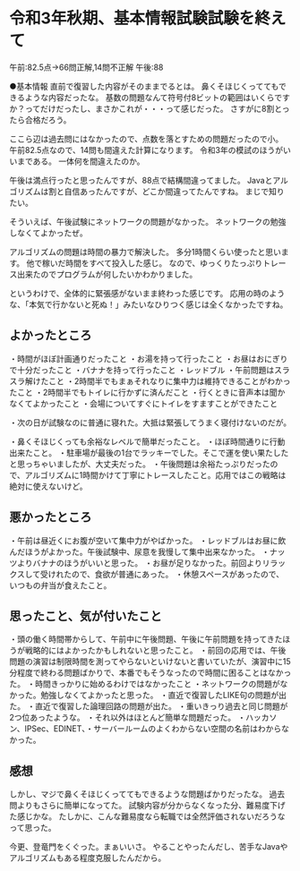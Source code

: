 # 令和3年秋期、基本情報試験試験を終えて

午前:82.5点→66問正解,14問不正解
午後:88


●基本情報
直前で復習した内容がそのままでるとは。
鼻くそほじくっててもできるような内容だったな。
基数の問題なんて符号付8ビットの範囲はいくらですか？ってだけだったし、まさかこれが・・・って感じだった。
さすがに8割とったら合格だろう。


ここら辺は過去問にはなかったので、点数を落とすための問題だったので小。
午前82.5点なので、14問も間違えた計算になります。
令和3年の模試のほうがいいまである。
一体何を間違えたのか。

午後は満点行ったと思ったんですが、88点で結構間違ってました。
Javaとアルゴリズムは割と自信あったんですが、どこか間違ってたんですね。
まじで知りたい。

そういえば、午後試験にネットワークの問題がなかった。
ネットワークの勉強しなくてよかったぜ。

アルゴリズムの問題は時間の暴力で解決した。
多分1時間くらい使ったと思います。
他で稼いだ時間をすべて投入した感じ。
なので、ゆっくりたっぷりトレース出来たのでプログラムが何したいかわかりました。

というわけで、全体的に緊張感がないまま終わった感じです。
応用の時のような、「本気で行かないと死ぬ！」みたいなひりつく感じは全くなかったですね。


## よかったところ

・時間がほぼ計画通りだったこと
・お湯を持って行ったこと
・お昼はおにぎりで十分だったこと
・バナナを持って行ったこと
・レッドブル
・午前問題はスラスラ解けたこと
・2時間半でもまぁそれなりに集中力は維持できることがわかったこと
・2時間半でもトイレに行かずに済んだこと
・行くときに音声本は聞かなくてよかったこと
・会場についてすぐにトイレをすますことができたこと


・次の日が試験なのに普通に寝れた。大抵は緊張してうまく寝付けないのだが。


・鼻くそほじくっても余裕なレベルで簡単だったこと。
・ほぼ時間通りに行動出来たこと。
・駐車場が最後の1台でラッキーでした。そこで運を使い果たしたと思っちゃいましたが、大丈夫だった。
・午後問題は余裕たっぷりだったので、アルゴリズムに1時間かけて丁寧にトレースしたこと。応用ではこの戦略は絶対に使えないけど。

## 悪かったところ

・午前は昼近くにお腹が空いて集中力がやばかった。
・レッドブルはお昼に飲んだほうがよかった。午後試験中、尿意を我慢して集中出来なかった。
・ナッツよりバナナのほうがいいと思った。
・お昼が足りなかった。前回よりリラックスして受けれたので、食欲が普通にあった。
・休憩スペースがあったので、いつもの弁当が食えたこと。

## 思ったこと、気が付いたこと

・頭の働く時間帯からして、午前中に午後問題、午後に午前問題を持ってきたほうが戦略的にはよかったかもしれないと思ったこと。
・前回の応用では、午後問題の演習は制限時間を測ってやらないといけないと書いていたが、演習中に15分程度で終わる問題ばかりで、本番でもそうなったので時間に困ることはなかった。
・時間きっかりに始めるわけではなかったこと
・ネットワークの問題がなかった。勉強しなくてよかったと思った。
・直近で復習したLIKE句の問題が出た。
・直近で復習した論理回路の問題が出た。
・重いきっり過去と同じ問題が2つ位あったような。
・それ以外はほとんど簡単な問題だった。
・ハッカソン、IPSec、EDINET、・サーバールームのよくわからない空間の名前はわからなかった。

## 感想

しかし、マジで鼻くそほじくっててもできるような問題ばかりだったな。
過去問よりもさらに簡単になってた。
試験内容が分からなくなった分、難易度下げた感じかな。
たしかに、こんな難易度なら転職では全然評価されないだろうなって思った。

今更、登竜門をくぐった。まぁいいさ。
やることやったんだし、苦手なJavaやアルゴリズムもある程度克服したんだから。
